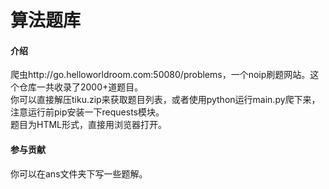 # 算法题库

#### 介绍
爬虫http://go.helloworldroom.com:50080/problems，一个noip刷题网站。这个仓库一共收录了2000+道题目。  
你可以直接解压tiku.zip来获取题目列表，或者使用python运行main.py爬下来，注意运行前pip安装一下requests模块。  
题目为HTML形式，直接用浏览器打开。 


#### 参与贡献

你可以在ans文件夹下写一些题解。
